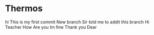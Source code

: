 # Thermos
hi
This is my first commit
New branch
Sir told me to addit this branch
Hi Teacher How Are you
Im fine Thank you Dear
